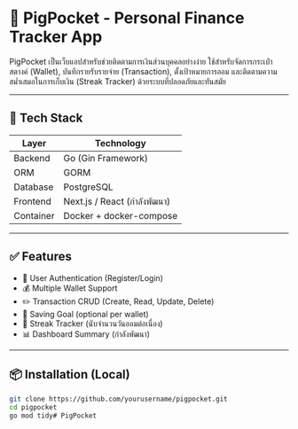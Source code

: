 ﻿# 🐷 PigPocket - Personal Finance Tracker App

PigPocket เป็นเว็บแอปสำหรับช่วยติดตามการเงินส่วนบุคคลอย่างง่าย ใช้สำหรับจัดการกระเป๋าสตางค์ (Wallet), บันทึกรายรับรายจ่าย (Transaction), ตั้งเป้าหมายการออม และติดตามความสม่ำเสมอในการเก็บเงิน (Streak Tracker) ด้วยระบบที่ปลอดภัยและทันสมัย

---

## 🔧 Tech Stack

| Layer       | Technology                |
|-------------|---------------------------|
| Backend     | Go (Gin Framework)        |
| ORM         | GORM                      |
| Database    | PostgreSQL                |
| Frontend    | Next.js / React (กำลังพัฒนา) |
| Container   | Docker + docker-compose   |

---

## ✅ Features

- 🔐 User Authentication (Register/Login)
- 💰 Multiple Wallet Support
- ✏️ Transaction CRUD (Create, Read, Update, Delete)
- 🎯 Saving Goal (optional per wallet)
- 🔁 Streak Tracker (นับจำนวนวันออมต่อเนื่อง)
- 📊 Dashboard Summary (กำลังพัฒนา)

---

## 📦 Installation (Local)

```bash
git clone https://github.com/yourusername/pigpocket.git
cd pigpocket
go mod tidy# PigPocket
